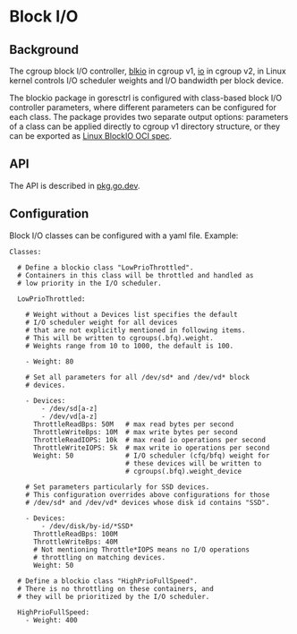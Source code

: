 # Block I/O

## Background

The cgroup block I/O controller,
[blkio](https://www.kernel.org/doc/html/latest/admin-guide/cgroup-v1/blkio-controller.html)
in cgroup v1,
[io](https://www.kernel.org/doc/html/latest/admin-guide/cgroup-v2.html#io)
in cgroup v2, in Linux kernel controls I/O scheduler weights and I/O
bandwidth per block device.

The blockio package in goresctrl is configured with class-based block
I/O controller parameters, where different parameters can be
configured for each class. The package provides two separate output
options: parameters of a class can be applied directly to cgroup v1
directory structure, or they can be exported as
[Linux BlockIO OCI spec](https://github.com/opencontainers/runtime-spec/blob/master/config-linux.md#block-io).

## API

The API is described in
[pkg.go.dev](https://pkg.go.dev/github.com/intel/goresctrl/pkg/blockio).

## Configuration

Block I/O classes can be configured with a yaml file. Example:

```
Classes:

  # Define a blockio class "LowPrioThrottled".
  # Containers in this class will be throttled and handled as
  # low priority in the I/O scheduler.

  LowPrioThrottled:

    # Weight without a Devices list specifies the default
    # I/O scheduler weight for all devices
    # that are not explicitly mentioned in following items.
    # This will be written to cgroups(.bfq).weight.
    # Weights range from 10 to 1000, the default is 100.

    - Weight: 80

    # Set all parameters for all /dev/sd* and /dev/vd* block
    # devices.

    - Devices:
        - /dev/sd[a-z]
        - /dev/vd[a-z]
      ThrottleReadBps: 50M   # max read bytes per second
      ThrottleWriteBps: 10M  # max write bytes per second
      ThrottleReadIOPS: 10k  # max read io operations per second
      ThrottleWriteIOPS: 5k  # max write io operations per second
      Weight: 50             # I/O scheduler (cfq/bfq) weight for
                             # these devices will be written to
                             # cgroups(.bfq).weight_device

    # Set parameters particularly for SSD devices.
    # This configuration overrides above configurations for those
    # /dev/sd* and /dev/vd* devices whose disk id contains "SSD".

    - Devices:
        - /dev/disk/by-id/*SSD*
      ThrottleReadBps: 100M
      ThrottleWriteBps: 40M
      # Not mentioning Throttle*IOPS means no I/O operations
      # throttling on matching devices.
      Weight: 50

  # Define a blockio class "HighPrioFullSpeed".
  # There is no throttling on these containers, and
  # they will be prioritized by the I/O scheduler.

  HighPrioFullSpeed:
    - Weight: 400
```
